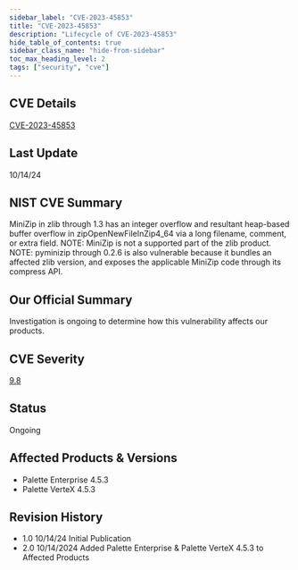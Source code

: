 ```yaml
---
sidebar_label: "CVE-2023-45853"
title: "CVE-2023-45853"
description: "Lifecycle of CVE-2023-45853"
hide_table_of_contents: true
sidebar_class_name: "hide-from-sidebar"
toc_max_heading_level: 2
tags: ["security", "cve"]
---
```


## CVE Details

[CVE-2023-45853](https://nvd.nist.gov/vuln/detail/CVE-2023-45853)

## Last Update

10/14/24

## NIST CVE Summary

MiniZip in zlib through 1.3 has an integer overflow and resultant heap-based buffer overflow in zipOpenNewFileInZip4_64
via a long filename, comment, or extra field. NOTE: MiniZip is not a supported part of the zlib product. NOTE: pyminizip
through 0.2.6 is also vulnerable because it bundles an affected zlib version, and exposes the applicable MiniZip code
through its compress API.

## Our Official Summary

Investigation is ongoing to determine how this vulnerability affects our products.

## CVE Severity

[9.8](https://nvd.nist.gov/vuln/detail/CVE-2023-45853)

## Status

Ongoing

## Affected Products & Versions

- Palette Enterprise 4.5.3
- Palette VerteX 4.5.3

## Revision History

- 1.0 10/14/24 Initial Publication
- 2.0 10/14/2024 Added Palette Enterprise & Palette VerteX 4.5.3 to Affected Products
